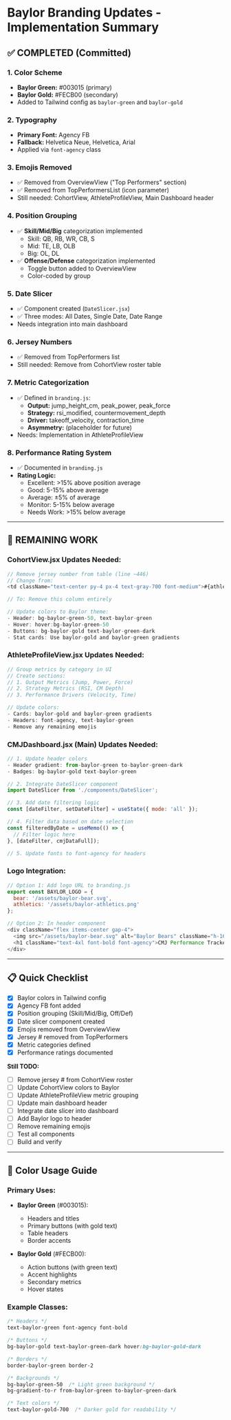 # Baylor Branding Updates - Implementation Summary

## ✅ COMPLETED (Committed)

### 1. Color Scheme
- **Baylor Green:** #003015 (primary)
- **Baylor Gold:** #FECB00 (secondary)
- Added to Tailwind config as `baylor-green` and `baylor-gold`

### 2. Typography
- **Primary Font:** Agency FB
- **Fallback:** Helvetica Neue, Helvetica, Arial
- Applied via `font-agency` class

### 3. Emojis Removed
- ✅ Removed from OverviewView ("Top Performers" section)
- ✅ Removed from TopPerformersList (icon parameter)
- Still needed: CohortView, AthleteProfileView, Main Dashboard header

### 4. Position Grouping
- ✅ **Skill/Mid/Big** categorization implemented
  - Skill: QB, RB, WR, CB, S
  - Mid: TE, LB, OLB
  - Big: OL, DL
- ✅ **Offense/Defense** categorization implemented
  - Toggle button added to OverviewView
  - Color-coded by group

### 5. Date Slicer
- ✅ Component created (`DateSlicer.jsx`)
- ✅ Three modes: All Dates, Single Date, Date Range
- Needs integration into main dashboard

### 6. Jersey Numbers
- ✅ Removed from TopPerformers list
- Still needed: Remove from CohortView roster table

### 7. Metric Categorization
- ✅ Defined in `branding.js`:
  - **Output:** jump_height_cm, peak_power, peak_force
  - **Strategy:** rsi_modified, countermovement_depth
  - **Driver:** takeoff_velocity, contraction_time
  - **Asymmetry:** (placeholder for future)
- Needs: Implementation in AthleteProfileView

### 8. Performance Rating System
- ✅ Documented in `branding.js`
- **Rating Logic:**
  - Excellent: >15% above position average
  - Good: 5-15% above average
  - Average: ±5% of average
  - Monitor: 5-15% below average
  - Needs Work: >15% below average

---

## 🔧 REMAINING WORK

### CohortView.jsx Updates Needed:
```javascript
// Remove jersey number from table (line ~446)
// Change from:
<td className="text-center py-4 px-4 text-gray-700 font-medium">#{athlete.number}</td>

// To: Remove this column entirely

// Update colors to Baylor theme:
- Header: bg-baylor-green-50, text-baylor-green
- Hover: hover:bg-baylor-green-50
- Buttons: bg-baylor-gold text-baylor-green-dark
- Stat cards: Use baylor-gold and baylor-green gradients
```

### AthleteProfileView.jsx Updates Needed:
```javascript
// Group metrics by category in UI
// Create sections:
// 1. Output Metrics (Jump, Power, Force)
// 2. Strategy Metrics (RSI, CM Depth)
// 3. Performance Drivers (Velocity, Time)

// Update colors:
- Cards: baylor-gold and baylor-green gradients
- Headers: font-agency, text-baylor-green
- Remove any remaining emojis
```

### CMJDashboard.jsx (Main) Updates Needed:
```javascript
// 1. Update header colors
- Header gradient: from-baylor-green to-baylor-green-dark
- Badges: bg-baylor-gold text-baylor-green

// 2. Integrate DateSlicer component
import DateSlicer from './components/DateSlicer';

// 3. Add date filtering logic
const [dateFilter, setDateFilter] = useState({ mode: 'all' });

// 4. Filter data based on date selection
const filteredByDate = useMemo(() => {
  // Filter logic here
}, [dateFilter, cmjDataFull]);

// 5. Update fonts to font-agency for headers
```

### Logo Integration:
```javascript
// Option 1: Add logo URL to branding.js
export const BAYLOR_LOGO = {
  bear: '/assets/baylor-bear.svg',
  athletics: '/assets/baylor-athletics.png'
};

// Option 2: In header component
<div className="flex items-center gap-4">
  <img src="/assets/baylor-bear.svg" alt="Baylor Bears" className="h-16" />
  <h1 className="text-4xl font-bold font-agency">CMJ Performance Tracker</h1>
</div>
```

---

## 📋 Quick Checklist

- [x] Baylor colors in Tailwind config
- [x] Agency FB font added
- [x] Position grouping (Skill/Mid/Big, Off/Def)
- [x] Date slicer component created
- [x] Emojis removed from OverviewView
- [x] Jersey # removed from TopPerformers
- [x] Metric categories defined
- [x] Performance ratings documented

**Still TODO:**
- [ ] Remove jersey # from CohortView roster
- [ ] Update CohortView colors to Baylor
- [ ] Update AthleteProfileView metric grouping
- [ ] Update main dashboard header
- [ ] Integrate date slicer into dashboard
- [ ] Add Baylor logo to header
- [ ] Remove remaining emojis
- [ ] Test all components
- [ ] Build and verify

---

## 🎨 Color Usage Guide

### Primary Uses:
- **Baylor Green** (#003015):
  - Headers and titles
  - Primary buttons (with gold text)
  - Table headers
  - Border accents

- **Baylor Gold** (#FECB00):
  - Action buttons (with green text)
  - Accent highlights
  - Secondary metrics
  - Hover states

### Example Classes:
```css
/* Headers */
text-baylor-green font-agency font-bold

/* Buttons */
bg-baylor-gold text-baylor-green-dark hover:bg-baylor-gold-dark

/* Borders */
border-baylor-green border-2

/* Backgrounds */
bg-baylor-green-50  /* Light green background */
bg-gradient-to-r from-baylor-green to-baylor-green-dark

/* Text colors */
text-baylor-gold-700  /* Darker gold for readability */
